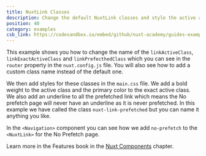 ```yaml
---
title: NuxtLink Classes
description: Change the default NuxtLink classes and style the active and exact active classes as well as disable prefetch for a specific link
position: 40
category: examples
csb_link: https://codesandbox.io/embed/github/nuxt-academy/guides-examples/tree/master/03_features/09_components_nuxt-link
---
```


This example shows you how to change the name of the `linkActiveClass`, `linkExactActiveClass` and `linkPrefecthedClass` which you can see in the `router` property in the `nuxt.config.js` file. You will also see how to add a custom class name instead of the default one.

We then add styles for these classes in the `main.css` file. We add a bold weight to the active class and the primary color to the exact active class. We also add an underline to all the prefetched link which means the No prefetch page will never have an underline as it is never prefetched. In this example we have called the class `nuxt-link-prefetched` but you can name it anything you like.

In the `<Navigation>` component you can see how we add `no-prefetch` to the `<NuxtLink>` for the No Prefetch page.

<base-alert type="next">

Learn more in the Features book in the [Nuxt Components](/guides/features/nuxt-components#link-classes) chapter.

</base-alert>

<code-sandbox :src="csb_link"></code-sandbox>
